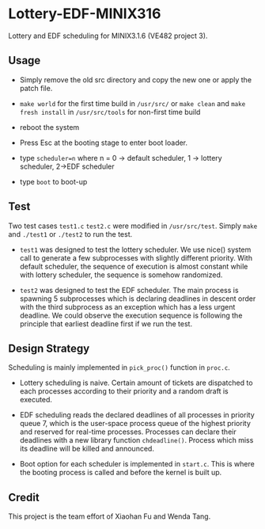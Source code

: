 # Lottery-EDF-MINIX316

Lottery and EDF scheduling for MINIX3.1.6 (VE482 project 3).

## Usage

* Simply remove the old src directory and copy the new one or apply the patch file.

* `make world` for the first time build in `/usr/src/` or `make clean` and `make fresh install` in `/usr/src/tools` for non-first time build

* reboot the system

* Press Esc at the booting stage to enter boot loader.

* type `scheduler=n` where n = 0 -> default scheduler, 1 -> lottery scheduler, 2->EDF scheduler

* type `boot` to boot-up

## Test

Two test cases `test1.c` `test2.c` were modified in `/usr/src/test`. Simply `make` and `./test1` or `./test2` to run the test.

* `test1` was designed to test the lottery scheduler. We use nice() system call to generate a few subprocesses with slightly different priority. With default scheduler, the sequence of execution is almost constant while with lottery scheduler, the sequence is somehow randomized.

* `test2` was designed to test the EDF scheduler. The main process is spawning 5 subprocesses which is declaring deadlines in descent order with the third subprocess as an exception which has a less urgent deadline. We could observe the execution sequence is following the principle that earliest deadline first if we run the test.

## Design Strategy

Scheduling is mainly implemented in `pick_proc()` function in `proc.c`.

* Lottery scheduling is naive. Certain amount of tickets are dispatched to each processes according to their priority and a random draft is executed.

* EDF scheduling reads the declared deadlines of all processes in priority queue 7, which is the user-space process queue of the highest priority and reserved for real-time processes. Processes can declare their deadlines with a new library function `chdeadline()`. Process which miss its deadline will be killed and announced.

* Boot option for each scheduler is implemented in `start.c`. This is where the booting process is called and before the kernel is built up.

## Credit

This project is the team effort of Xiaohan Fu and Wenda Tang.
